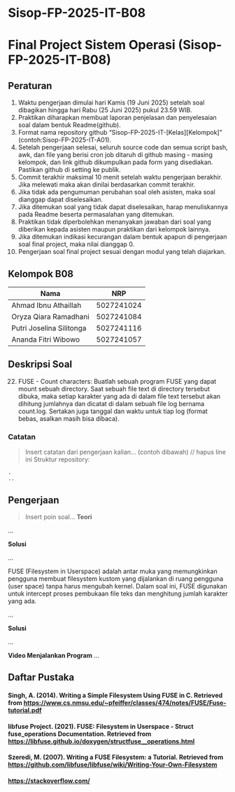 # Sisop-FP-2025-IT-B08

# Final Project Sistem Operasi (Sisop-FP-2025-IT-B08)

## Peraturan
1. Waktu pengerjaan dimulai hari Kamis (19 Juni 2025) setelah soal dibagikan hingga hari Rabu (25 Juni 2025) pukul 23.59 WIB.
2. Praktikan diharapkan membuat laporan penjelasan dan penyelesaian soal dalam bentuk Readme(github).
3. Format nama repository github “Sisop-FP-2025-IT-[Kelas][Kelompok]” (contoh:Sisop-FP-2025-IT-A01).
4. Setelah pengerjaan selesai, seluruh source code dan semua script bash, awk, dan file yang berisi cron job ditaruh di github masing - masing kelompok, dan link github dikumpulkan pada form yang disediakan. Pastikan github di setting ke publik.
5. Commit terakhir maksimal 10 menit setelah waktu pengerjaan berakhir. Jika melewati maka akan dinilai berdasarkan commit terakhir.
6. Jika tidak ada pengumuman perubahan soal oleh asisten, maka soal dianggap dapat diselesaikan.
7. Jika ditemukan soal yang tidak dapat diselesaikan, harap menuliskannya pada Readme beserta permasalahan yang ditemukan.
8. Praktikan tidak diperbolehkan menanyakan jawaban dari soal yang diberikan kepada asisten maupun praktikan dari kelompok lainnya.
9. Jika ditemukan indikasi kecurangan dalam bentuk apapun di pengerjaan soal final project, maka nilai dianggap 0.
10. Pengerjaan soal final project sesuai dengan modul yang telah diajarkan.

## Kelompok B08

Nama | NRP
--- | ---
Ahmad Ibnu Athaillah | 5027241024
Oryza Qiara Ramadhani | 5027241084
Putri Joselina Silitonga | 5027241116
Ananda Fitri Wibowo | 5027241057

## Deskripsi Soal

22. FUSE - Count characters: Buatlah sebuah program FUSE yang dapat mount sebuah directory. Saat sebuah file text di directory tersebut dibuka, maka setiap karakter yang ada di dalam file text tersebut akan dihitung jumlahnya dan dicatat di dalam sebuah file log bernama count.log. Sertakan juga tanggal dan waktu untuk tiap log (format bebas, asalkan masih bisa dibaca).

### Catatan

> Insert catatan dari pengerjaan kalian... (contoh dibawah) // hapus line ini
Struktur repository:
```
.
..
```

## Pengerjaan

> Insert poin soal...
**Teori**

...

**Solusi**

...

> 
FUSE (Filesystem in Userspace) adalah antar muka yang memungkinkan pengguna membuat filesystem kustom yang dijalankan di ruang pengguna (user space) tanpa harus mengubah kernel. Dalam soal ini, FUSE digunakan untuk intercept proses pembukaan file teks dan menghitung jumlah karakter yang ada.

...

**Solusi**

...

**Video Menjalankan Program**
...

## Daftar Pustaka

#### Singh, A. (2014). Writing a Simple Filesystem Using FUSE in C. Retrieved from https://www.cs.nmsu.edu/~pfeiffer/classes/474/notes/FUSE/Fuse-tutorial.pdf
#### libfuse Project. (2021). FUSE: Filesystem in Userspace - Struct fuse_operations Documentation. Retrieved from https://libfuse.github.io/doxygen/structfuse__operations.html
#### Szeredi, M. (2007). Writing a FUSE Filesystem: a Tutorial. Retrieved from https://github.com/libfuse/libfuse/wiki/Writing-Your-Own-Filesystem
#### https://stackoverflow.com/
